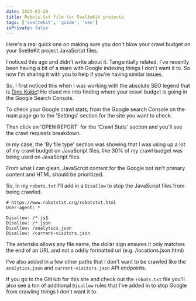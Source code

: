 ```yaml
---
date: 2023-02-20
title: Robots.txt file for SvelteKit projects
tags: ['sveltekit', 'guide', 'seo']
isPrivate: false
---
```


<script>
  import { DateDistance } from '$lib/components'
</script>

Here's a real quick one on making sure you don't blow your crawl
budget on your SvelteKit project JavaScript files.

I noticed this <DateDistance date='2022-05-15'/> ago and didn't write
about it. Tangentially related, I've recently been having a bit of a
mare with Google indexing things I don't want it to. So now I'm
sharing it with you to help if you're having similar issues.

<!-- cSpell:ignore Dino,Kukic -->

So, I first noticed this when I was working with the absolute SEO
legend that is [Dino Kukic]! He clued me into finding where your crawl
budget is going in the Google Search Console.

To check your Google crawl stats, from the Google search Console on
the main page go to the 'Settings' section for the site you want to
check.

Then click on 'OPEN REPORT' for the 'Crawl Stats' section and you'll
see the crawl requests breakdown.

In my case, the 'By file type' section was showing that I was using up
a lot of my crawl budget on JavaScript files, like 30% of my crawl
budget was being used on JavaScript files.

From what I can glean, JavaScript content for the Google bot isn't
primary content and HTML should be prioritized.

So, in my `robots.txt` I'll add in a `Disallow` to stop the JavaScript
files from being crawled.

```text
# https://www.robotstxt.org/robotstxt.html
User-agent: *

Disallow: /*.js$
Disallow: /*.json
Disallow: /analytics.json
Disallow: /current-visitors.json
```

The asterisks allows any file name, the dollar sign ensures it only
matches the end of an URL and not a oddly formatted url (e.g.
/locations.json.html)

I've also added in a few other paths that I don't want to be crawled
like the `analytics.json` and `current-visitors.json` API endpoints.

If you go to the GitHub for this site and check out the `robots.txt`
file you'll also see a ton of additional `Disallow` rules that I've
added in to stop Google from crawling things I don't want it to.

<!-- Links -->

[Dino Kukic]: https://twitter.com/DinoKukic
